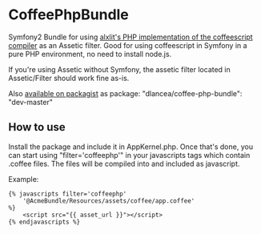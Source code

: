 CoffeePhpBundle
===============

Symfony2 Bundle for using [alxlit's PHP implementation of the coffeescript compiler](https://github.com/alxlit/coffeescript-php) as an Assetic filter. Good for using coffeescript in Symfony in a pure PHP environment, no need to install node.js.

If you're using Assetic without Symfony, the assetic filter located in Assetic/Filter should work fine as-is.

Also [available on packagist](https://packagist.org/packages/dlancea/coffee-php-bundle) as package: "dlancea/coffee-php-bundle": "dev-master"

How to use
----------

Install the package and include it in AppKernel.php. Once that's done, you can start using "filter='coffeephp'" in your javascripts tags which contain .coffee files. The files will be compiled into and included as javascript.

Example:
```twig
{% javascripts filter='coffeephp'
	'@AcmeBundle/Resources/assets/coffee/app.coffee'
%}
	<script src="{{ asset_url }}"></script>
{% endjavascripts %}
```
